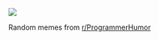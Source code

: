 ![](https://preview.redd.it/7srwekszlylf1.png?width=640&crop=smart&auto=webp&s=a632a16ddf115b1f1b557cddd81bf172df5a5275)

 Random memes from [r/ProgrammerHumor](https://www.reddit.com/r/ProgrammerHumor/)
